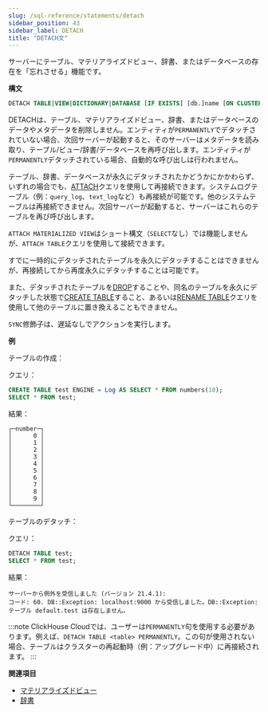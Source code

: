 ```yaml
---
slug: /sql-reference/statements/detach
sidebar_position: 43
sidebar_label: DETACH
title: "DETACH文"
---
```


サーバーにテーブル、マテリアライズドビュー、辞書、またはデータベースの存在を「忘れさせる」機能です。

**構文**

``` sql
DETACH TABLE|VIEW|DICTIONARY|DATABASE [IF EXISTS] [db.]name [ON CLUSTER cluster] [PERMANENTLY] [SYNC]
```

DETACHは、テーブル、マテリアライズドビュー、辞書、またはデータベースのデータやメタデータを削除しません。エンティティが`PERMANENTLY`でデタッチされていない場合、次回サーバーが起動すると、そのサーバーはメタデータを読み取り、テーブル/ビュー/辞書/データベースを再呼び出します。エンティティが`PERMANENTLY`デタッチされている場合、自動的な呼び出しは行われません。

テーブル、辞書、データベースが永久にデタッチされたかどうかにかかわらず、いずれの場合でも、[ATTACH](../../sql-reference/statements/attach.md)クエリを使用して再接続できます。システムログテーブル（例：`query_log`、`text_log`など）も再接続が可能です。他のシステムテーブルは再接続できません。次回サーバーが起動すると、サーバーはこれらのテーブルを再び呼び出します。

`ATTACH MATERIALIZED VIEW`はショート構文（`SELECT`なし）では機能しませんが、`ATTACH TABLE`クエリを使用して接続できます。

すでに一時的にデタッチされたテーブルを永久にデタッチすることはできませんが、再接続してから再度永久にデタッチすることは可能です。

また、デタッチされたテーブルを[DROP](../../sql-reference/statements/drop.md#drop-table)することや、同名のテーブルを永久にデタッチした状態で[CREATE TABLE](../../sql-reference/statements/create/table.md)すること、あるいは[RENAME TABLE](../../sql-reference/statements/rename.md)クエリを使用して他のテーブルに置き換えることもできません。

`SYNC`修飾子は、遅延なしでアクションを実行します。

**例**

テーブルの作成：

クエリ：

``` sql
CREATE TABLE test ENGINE = Log AS SELECT * FROM numbers(10);
SELECT * FROM test;
```

結果：

``` text
┌─number─┐
│      0 │
│      1 │
│      2 │
│      3 │
│      4 │
│      5 │
│      6 │
│      7 │
│      8 │
│      9 │
└────────┘
```

テーブルのデタッチ：

クエリ：

``` sql
DETACH TABLE test;
SELECT * FROM test;
```

結果：

``` text
サーバーから例外を受信しました (バージョン 21.4.1):
コード: 60. DB::Exception: localhost:9000 から受信しました。DB::Exception: テーブル default.test は存在しません。
```

:::note
ClickHouse Cloudでは、ユーザーは`PERMANENTLY`句を使用する必要があります。例えば、`DETACH TABLE <table> PERMANENTLY`。この句が使用されない場合、テーブルはクラスターの再起動時（例：アップグレード中）に再接続されます。
:::

**関連項目**

- [マテリアライズドビュー](../../sql-reference/statements/create/view.md#materialized)
- [辞書](../../sql-reference/dictionaries/index.md)
